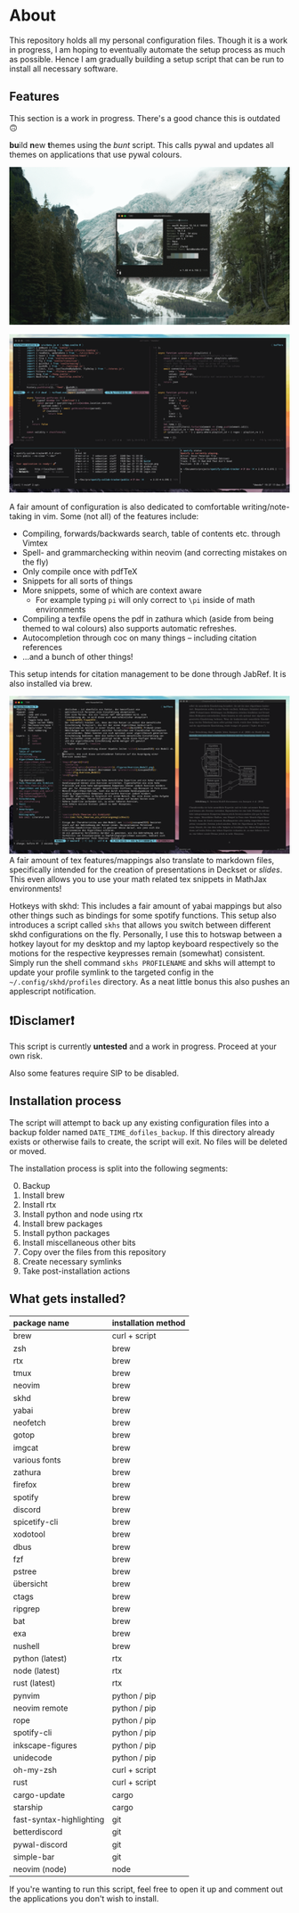 # About #

This repository holds all my personal configuration files. Though it is a work
in progress, I am hoping to eventually automate the setup process as much as possible.
Hence I am gradually building a setup script that can be run to install all
necessary software.

## Features ##

This section is a work in progress.
There's a good chance this is outdated 🙃

**bu**ild **n**ew **t**hemes using the *bunt* script. This calls pywal and
updates all themes on applications that use pywal colours.

![example gif](https://github.com/sebastian-stubenvoll/dotfiles/blob/main/themes_example.gif?raw=true)

![example gif](https://github.com/sebastian-stubenvoll/dotfiles/blob/main/wal_example.gif?raw=true)

A fair amount of configuration is also dedicated to comfortable
writing/note-taking in vim. Some (not all) of the features include:

+ Compiling, forwards/backwards search, table of contents etc. through Vimtex
+ Spell- and grammarchecking within neovim (and correcting mistakes on the fly)
+ Only compile once with pdfTeX
+ Snippets for all sorts of things
+ More snippets, some of which are context aware
  + For example typing `pi` will only correct to `\pi` inside of math
        environments
+ Compiling a texfile opens the pdf in zathura which (aside from being themed to
    wal colours) also supports automatic refreshes.
+ Autocompletion through coc on many things – including citation references
+ ...and a bunch of other things!

This setup intends for citation management to be done through JabRef. It is also
installed via brew.

![example_png](https://github.com/sebastian-stubenvoll/dotfiles/blob/main/tex_example.png?raw=true)
A fair amount of tex features/mappings also translate to markdown files,
specifically intended for the creation of presentations in Deckset or *slides*. This even
allows you to use your math related tex snippets in MathJax environments!

Hotkeys with skhd: This includes a fair amount of yabai mappings but also other
things such as bindings for some spotify functions. This setup also introduces a
script called `skhs` that allows you switch between different skhd
configurations on the fly. Personally, I use this to hotswap between a hotkey
layout for my desktop and my laptop keyboard respectively so the motions for the
respective keypresses remain (somewhat) consistent.
Simply run the shell command `skhs PROFILENAME` and skhs will attempt to update
your profile symlink to the targeted config in the `~/.config/skhd/profiles`
directory.
As a neat little bonus this also pushes an applescript notification.

## ❗Disclamer❗ ##

This script is currently **untested** and a work in progress. Proceed at your
own risk.

Also some features require SIP to be disabled.

## Installation process ##

The script will attempt to back up any existing configuration files into a
backup folder named `DATE_TIME_dofiles_backup`. If this directory already
exists or otherwise fails to create, the script will exit. No files will be
deleted or moved.

The installation process is split into the following segments:

0. Backup
1. Install brew
2. Install rtx
3. Install python and node using rtx
4. Install brew packages
5. Install python packages
6. Install miscellaneous other bits
7. Copy over the files from this repository
8. Create necessary symlinks
9. Take post-installation actions

## What gets installed? ##

| package name             | installation method |
|:-------------------------|:--------------------|
| brew                     | curl + script       |
| zsh                      | brew                |
| rtx                      | brew                |
| tmux                     | brew                |
| neovim                   | brew                |
| skhd                     | brew                |
| yabai                    | brew                |
| neofetch                 | brew                |
| gotop                    | brew                |
| imgcat                   | brew                |
| various fonts            | brew                |
| zathura                  | brew                |
| firefox                  | brew                |
| spotify                  | brew                |
| discord                  | brew                |
| spicetify-cli            | brew                |
| xodotool                 | brew                |
| dbus                     | brew                |
| fzf                      | brew                |
| pstree                   | brew                |
| übersicht                | brew                |
| ctags                    | brew                |
| ripgrep                  | brew                |
| bat                      | brew                |
| exa                      | brew                |
| nushell                  | brew                |
| python (latest)          | rtx                 |
| node (latest)            | rtx                 |
| rust (latest)            | rtx                 |
| pynvim                   | python / pip        |
| neovim remote            | python / pip        |
| rope                     | python / pip        |
| spotify-cli              | python / pip        |
| inkscape-figures         | python / pip        |
| unidecode                | python / pip        |
| oh-my-zsh                | curl + script       |
| rust                     | curl + script       |
| cargo-update             | cargo               |
| starship                 | cargo               |
| fast-syntax-highlighting | git                 |
| betterdiscord            | git                 |
| pywal-discord            | git                 |
| simple-bar               | git                 |
| neovim (node)            | node                |

If you're wanting to run this script, feel free to open it up and comment out
the applications you don't wish to install.
